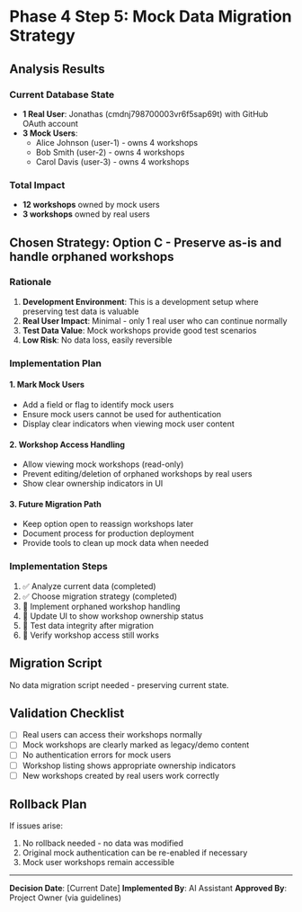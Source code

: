 # Phase 4 Step 5: Mock Data Migration Strategy

## Analysis Results

### Current Database State

- **1 Real User**: Jonathas (cmdnj798700003vr6f5sap69t) with GitHub OAuth account
- **3 Mock Users**:
  - Alice Johnson (user-1) - owns 4 workshops
  - Bob Smith (user-2) - owns 4 workshops
  - Carol Davis (user-3) - owns 4 workshops

### Total Impact

- **12 workshops** owned by mock users
- **3 workshops** owned by real users

## Chosen Strategy: Option C - Preserve as-is and handle orphaned workshops

### Rationale

1. **Development Environment**: This is a development setup where preserving test data is valuable
2. **Real User Impact**: Minimal - only 1 real user who can continue normally
3. **Test Data Value**: Mock workshops provide good test scenarios
4. **Low Risk**: No data loss, easily reversible

### Implementation Plan

#### 1. Mark Mock Users

- Add a field or flag to identify mock users
- Ensure mock users cannot be used for authentication
- Display clear indicators when viewing mock user content

#### 2. Workshop Access Handling

- Allow viewing mock workshops (read-only)
- Prevent editing/deletion of orphaned workshops by real users
- Show clear ownership indicators in UI

#### 3. Future Migration Path

- Keep option open to reassign workshops later
- Document process for production deployment
- Provide tools to clean up mock data when needed

### Implementation Steps

1. ✅ Analyze current data (completed)
2. ✅ Choose migration strategy (completed)
3. 🔄 Implement orphaned workshop handling
4. 🔄 Update UI to show workshop ownership status
5. 🔄 Test data integrity after migration
6. 🔄 Verify workshop access still works

## Migration Script

No data migration script needed - preserving current state.

## Validation Checklist

- [ ] Real users can access their workshops normally
- [ ] Mock workshops are clearly marked as legacy/demo content
- [ ] No authentication errors for mock users
- [ ] Workshop listing shows appropriate ownership indicators
- [ ] New workshops created by real users work correctly

## Rollback Plan

If issues arise:

1. No rollback needed - no data was modified
2. Original mock authentication can be re-enabled if necessary
3. Mock user workshops remain accessible

---

**Decision Date**: [Current Date]
**Implemented By**: AI Assistant
**Approved By**: Project Owner (via guidelines)
